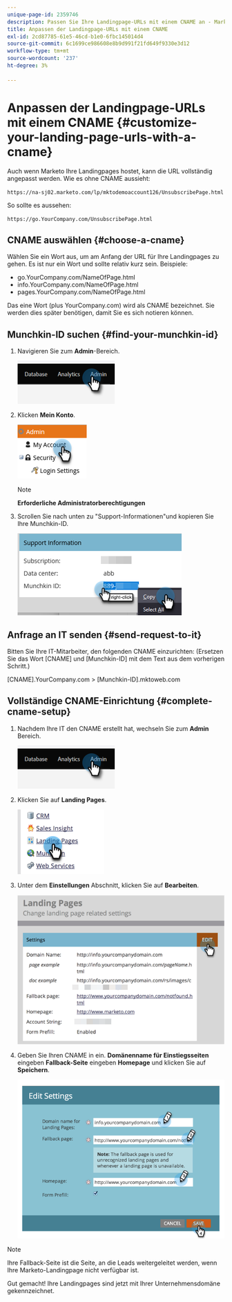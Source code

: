 ```yaml
---
unique-page-id: 2359746
description: Passen Sie Ihre Landingpage-URLs mit einem CNAME an - Marketo Docs - Produktdokumentation
title: Anpassen der Landingpage-URLs mit einem CNAME
exl-id: 2cd87785-61e5-46cd-b1e0-6fbc145014d4
source-git-commit: 6c1699ce986608e8b9d991f21fd649f9330e3d12
workflow-type: tm+mt
source-wordcount: '237'
ht-degree: 3%

---
```


# Anpassen der Landingpage-URLs mit einem CNAME {#customize-your-landing-page-urls-with-a-cname}

Auch wenn Marketo Ihre Landingpages hostet, kann die URL vollständig angepasst werden. Wie es ohne CNAME aussieht:

`https://na-sj02.marketo.com/lp/mktodemoaccount126/UnsubscribePage.html`

So sollte es aussehen:

`https://go.YourCompany.com/UnsubscribePage.html`

## CNAME auswählen {#choose-a-cname}

Wählen Sie ein Wort aus, um am Anfang der URL für Ihre Landingpages zu gehen. Es ist nur ein Wort und sollte relativ kurz sein. Beispiele:

* go.YourCompany.com/NameOfPage.html
* info.YourCompany.com/NameOfPage.html
* pages.YourCompany.com/NameOfPage.html

Das eine Wort (plus YourCompany.com) wird als CNAME bezeichnet. Sie werden dies später benötigen, damit Sie es sich notieren können.

## Munchkin-ID suchen {#find-your-munchkin-id}

1. Navigieren Sie zum **Admin**-Bereich.

   ![](assets/customize-your-landing-page-urls-with-a-cname-1.png)

1. Klicken **Mein Konto**.

   ![](assets/customize-your-landing-page-urls-with-a-cname-2.png)

   >[!NOTE]
   >
   >**Erforderliche Administratorberechtigungen**

1. Scrollen Sie nach unten zu &quot;Support-Informationen&quot;und kopieren Sie Ihre Munchkin-ID.

   ![](assets/customize-your-landing-page-urls-with-a-cname-3.png)

## Anfrage an IT senden {#send-request-to-it}

Bitten Sie Ihre IT-Mitarbeiter, den folgenden CNAME einzurichten: (Ersetzen Sie das Wort [CNAME] und [Munchkin-ID] mit dem Text aus dem vorherigen Schritt.)

[CNAME].YourCompany.com > [Munchkin-ID].mktoweb.com

## Vollständige CNAME-Einrichtung {#complete-cname-setup}

1. Nachdem Ihre IT den CNAME erstellt hat, wechseln Sie zum **Admin** Bereich.

   ![](assets/customize-your-landing-page-urls-with-a-cname-4.png)

1. Klicken Sie auf **Landing Pages**.

   ![](assets/customize-your-landing-page-urls-with-a-cname-5.png)

1. Unter dem **Einstellungen** Abschnitt, klicken Sie auf **Bearbeiten**.

   ![](assets/customize-your-landing-page-urls-with-a-cname-6.png)

1. Geben Sie Ihren CNAME in ein. **Domänenname für Einstiegsseiten** eingeben **Fallback-Seite** eingeben **Homepage** und klicken Sie auf **Speichern**.

   ![](assets/customize-your-landing-page-urls-with-a-cname-7.png)

>[!NOTE]
>
>Ihre Fallback-Seite ist die Seite, an die Leads weitergeleitet werden, wenn Ihre Marketo-Landingpage nicht verfügbar ist.

Gut gemacht! Ihre Landingpages sind jetzt mit Ihrer Unternehmensdomäne gekennzeichnet.

